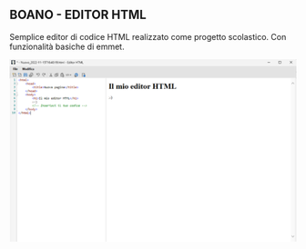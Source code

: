 ## BOANO - EDITOR HTML
Semplice editor di codice HTML realizzato come progetto scolastico. Con funzionalità basiche di emmet.

![](screenshot.png)
